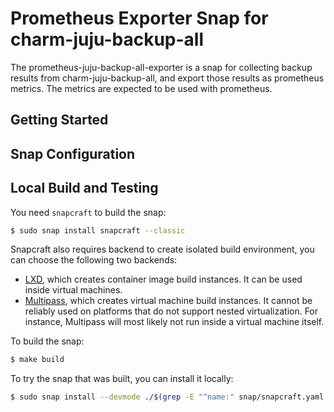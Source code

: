 # Prometheus Exporter Snap for charm-juju-backup-all

The prometheus-juju-backup-all-exporter is a snap for collecting backup results
from charm-juju-backup-all, and export those results as prometheus metrics. The
metrics are expected to be used with prometheus.

## Getting Started

## Snap Configuration

## Local Build and Testing

You need `snapcraft` to build the snap:

```bash
$ sudo snap install snapcraft --classic
```

Snapcraft also requires backend to create isolated build environment, you can
choose the following two backends:

- [LXD](https://linuxcontainers.org/lxd/introduction/), which creates container
  image build instances. It can be used inside virtual machines.
- [Multipass](https://multipass.run/), which creates virtual machine build
  instances. It cannot be reliably used on platforms that do not support nested
  virtualization. For instance, Multipass will most likely not run inside a
  virtual machine itself.

To build the snap:

```bash
$ make build
```

To try the snap that was built, you can install it locally:

```bash
$ sudo snap install --devmode ./$(grep -E "^name:" snap/snapcraft.yaml | awk '{print $2}').snap
```
